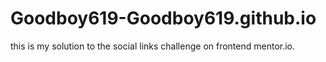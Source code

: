 # Goodboy619-Goodboy619.github.io
this is my solution to the social links challenge on frontend mentor.io.
